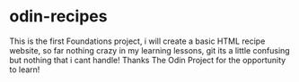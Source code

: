 # odin-recipes

This is the first Foundations project, i will create a basic HTML recipe website, so far nothing crazy in my learning lessons, git its a little confusing but
nothing that i cant handle!
Thanks The Odin Project for the opportunity to learn!
